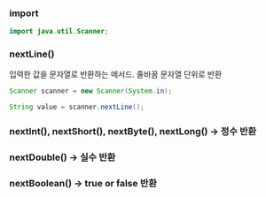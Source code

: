 ### import

```java
import java.util.Scanner;
```



### nextLine()

입력한 값을 문자열로 반환하는 메서드. 줄바꿈 문자열 단위로 반환

```java
Scanner scanner = new Scanner(System.in);

String value = scanner.nextLine();
```



### nextInt(), nextShort(), nextByte(), nextLong() -> 정수 반환

### nextDouble() -> 실수 반환

### nextBoolean() -> true or false 반환





